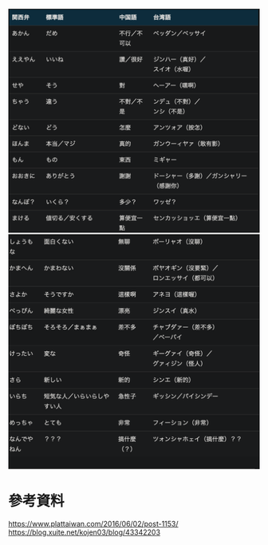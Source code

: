 ![1](pics/plattaiwan.com.1.png)  
![2](pics/plattaiwan.com.2.png) 
# 參考資料
https://www.plattaiwan.com/2016/06/02/post-1153/  
https://blog.xuite.net/kojen03/blog/43342203  
